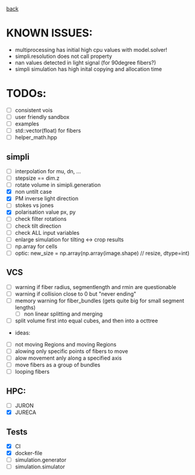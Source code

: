 
[back](README.md)

# KNOWN ISSUES:
* multiprocessing has initial high cpu values with model.solver! 
* simpli.resolution does not call property
* nan values detected in light signal (for 90degree fibers?)
* simpli simulation has high inital copying and allocation time

# TODOs:
- [ ] consistent vois
- [ ] user friendly sandbox
- [ ] examples
- [ ] std::vector(float) for fibers
- [ ] helper_math.hpp
## simpli
- [ ] interpolation for mu, dn, ...
- [ ] stepsize == dim.z
- [ ] rotate volume in simipli.generation
- [x] non untilt case
- [x] PM inverse light direction
- [ ] stokes vs jones
- [x] polarisation value px, py
- [ ] check filter rotations
- [ ] check tilt direction
- [ ] check ALL input variables
- [ ] enlarge simulation for tilting <-> crop results
- [ ] np.array for cells
- [ ] optic: new_size = np.array(np.array(image.shape) // resize, dtype=int)
## VCS
- [ ] warning if fiber radius, segmentlength and rmin are questionable
- [ ] warning if collision close to 0 but "never ending"
- [ ] memory warning for fiber_bundles (gets quite big for small segment lengths)
  - [ ] non linear splitting and merging
- [ ] split volume first into equal cubes, and then into a octtree
- ideas:
- [ ] not moving Regions and moving Regions
- [ ] alowing only specific points of fibers to move
- [ ] alow movement anly along a specified axis
- [ ] move fibers as a group of bundles
- [ ] looping fibers
  
## HPC:
- [ ] JURON
- [x] JURECA

## Tests
- [x] CI
- [x] docker-file
- [ ] simulation.generator
- [ ] simulation.simulator
